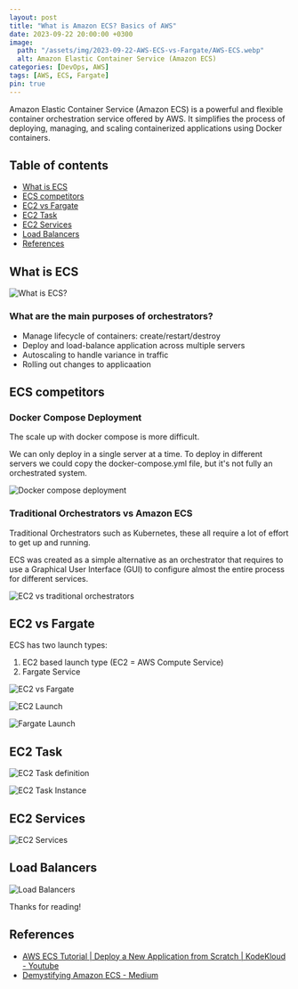 ```yaml
---
layout: post
title: "What is Amazon ECS? Basics of AWS"
date: 2023-09-22 20:00:00 +0300
image:
  path: "/assets/img/2023-09-22-AWS-ECS-vs-Fargate/AWS-ECS.webp"
  alt: Amazon Elastic Container Service (Amazon ECS)
categories: [DevOps, AWS]
tags: [AWS, ECS, Fargate]
pin: true
---
```


Amazon Elastic Container Service (Amazon ECS) is a powerful and flexible container orchestration service offered by AWS. It simplifies the process of deploying, managing, and scaling containerized applications using Docker containers.


## Table of contents

* [What is ECS](#what-is-ecs)
* [ECS competitors](#ecs-competitors)
* [EC2 vs Fargate](#ec2-vs-fargate)
* [EC2 Task](#ec2-task)
* [EC2 Services](#ec2-services)
* [Load Balancers](#load-balancers)
* [References](#references)


## What is ECS

![What is ECS?](/assets/img/2023-09-22-AWS-ECS-vs-Fargate/0-what-is-ECS.png)

### What are the main purposes of orchestrators?

* Manage lifecycle of containers: create/restart/destroy
* Deploy and load-balance application across multiple servers
* Autoscaling to handle variance in traffic
* Rolling out changes to applicaation

## ECS competitors

### Docker Compose Deployment

The scale up with docker compose is more difficult.

We can only deploy in a single server at a time. To deploy in different servers we could copy the docker-compose.yml file, but it's not fully an orchestrated system.

![Docker compose deployment](/assets/img/2023-09-22-AWS-ECS-vs-Fargate/2-Docker-compose-deployment.png)


### Traditional Orchestrators vs Amazon ECS 

Traditional Orchestrators such as Kubernetes, these all require a lot of effort to get up and running.

ECS was created as a simple alternative as an orchestrator that requires to use a Graphical User Interface (GUI) to configure almost the entire process for different services.

![EC2 vs traditional orchestrators](/assets/img/2023-09-22-AWS-ECS-vs-Fargate/4-ECS-vs-others.png)


## EC2 vs Fargate

ECS has two launch types:

1. EC2 based launch type (EC2 = AWS Compute Service)
2. Fargate Service

![EC2 vs Fargate](/assets/img/2023-09-22-AWS-ECS-vs-Fargate/5-EC2-Launch_types.png)

![EC2 Launch](/assets/img/2023-09-22-AWS-ECS-vs-Fargate/6-EC2-launch.png)

![Fargate Launch](/assets/img/2023-09-22-AWS-ECS-vs-Fargate/7-Fargate-service.png)

## EC2 Task

![EC2 Task definition](/assets/img/2023-09-22-AWS-ECS-vs-Fargate/ECS-Task-definition-file.png)

![EC2 Task Instance](/assets/img/2023-09-22-AWS-ECS-vs-Fargate/ECS-Task-instance.png)


## EC2 Services

![EC2 Services](/assets/img/2023-09-22-AWS-ECS-vs-Fargate/10-ECS-Services.png)

## Load Balancers

![Load Balancers](/assets/img/2023-09-22-AWS-ECS-vs-Fargate/11-Load-balancer.png)

Thanks for reading!

## References

- [AWS ECS Tutorial | Deploy a New Application from Scratch | KodeKloud - Youtube](https://www.youtube.com/watch?v=esISkPlnxL0)
- [Demystifying Amazon ECS - Medium](https://medium.com/@audhilmohammed/demystifying-amazon-ecs-c9da178b31a)
